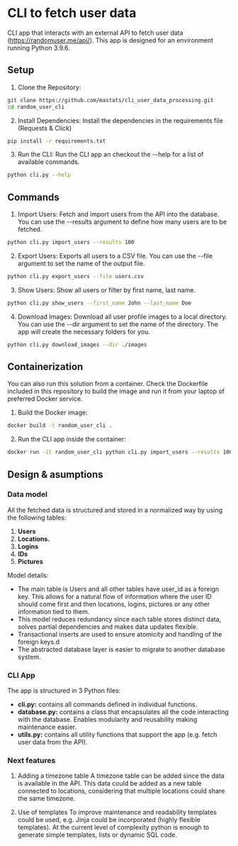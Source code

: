 # CLI to fetch user data
CLI app that interacts with an external API to fetch user data (https://randomuser.me/api/).
This app is designed for an environment running Python 3.9.6. 

## Setup

1. Clone the Repository:
```bash
git clone https://github.com/mastats/cli_user_data_processing.git
cd random_user_cli
```

2. Install Dependencies:
Install the dependencies in the requirements file (Requests & Click)
```bash 
pip install -r requirements.txt
```

3. Run the CLI:
Run the CLI app an checkout the --help for a list of available commands.
```bash
python cli.py --help
```
## Commands

1. Import Users:
Fetch and import users from the API into the database. You can use the --results argument to define how many users are to be fetched.
```bash
python cli.py import_users --results 100
```

2. Export Users:
Exports all users to a CSV file. You can use the --file argument to set the name of the output file.
```bash
python cli.py export_users --file users.csv
```

3. Show Users:
Show all users or filter by first name, last name.
```bash
python cli.py show_users --first_name John --last_name Doe
```

4. Download Images:
Download all user profile images to a local directory. You can use the --dir argument to set the name of the directory. The app will create the necessary folders for you. 
```bash
python cli.py download_images --dir ./images
```

## Containerization
You can also run this solution from a container. Check the Dockerfile included in this repository to build the image and run it from your laptop of preferred Docker service.

1. Build the Docker image:
```bash
docker build -t random_user_cli .
```

2. Run the CLI app inside the container:
```bash
docker run -it random_user_cli python cli.py import_users --results 100
```

## Design & asumptions
### Data model
All the fetched data is structured and stored in a normalized way by using the following tables:
1. **Users**
2. **Locations.**
3. **Logins**
4. **IDs**
5. **Pictures**

Model details:
* The main table is Users and all other tables have user_id as a foreign key. This allows for a natural flow of information where the user ID should come first and then locations, logins, pictures or any other information tied to them. 
* This model reduces redundancy since each table stores distinct data, solves partial dependencies and makes data updates flexible.
* Transactional inserts are used to ensure atomicity and handling of the foreign keys.d
* The abstracted database layer is easier to migrate to another database system.

### CLI App
The app is structured in 3 Python files:
* **cli.py:** contains all commands defined in individual functions.
* **database.py:** contains a class that encapsulates all the code interacting with the database. Enables modularity and reusability making maintenance easier.
* **utils.py:** contains all utility functions that support the app (e.g. fetch user data from the API).

### Next features
1. Adding a timezone table
A timezone table can be added since the data is available in the API. This data could be added as a new table connected to locations, considering that multiple locations could share the same timezone.

2. Use of templates
To improve maintenance and readability templates could be used, e.g. Jinja could be incorporated (highly flexible templates). At the current level of complexity python is enough to generate simple templates, lists or dynamic SQL code.